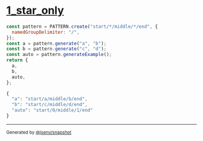 # [1_star_only](../../pattern.test.mjs#L19)

```js
const pattern = PATTERN.create("start/*/middle/*/end", {
  namedGroupDelimiter: "/",
});
const a = pattern.generate("a", "b");
const b = pattern.generate("c", "d");
const auto = pattern.generateExample();
return {
  a,
  b,
  auto,
};
```

```js
{
  "a": "start/a/middle/b/end",
  "b": "start/c/middle/d/end",
  "auto": "start/0/middle/1/end"
}
```

---

<sub>
  Generated by <a href="https://github.com/jsenv/core/tree/main/packages/tooling/snapshot">@jsenv/snapshot</a>
</sub>
